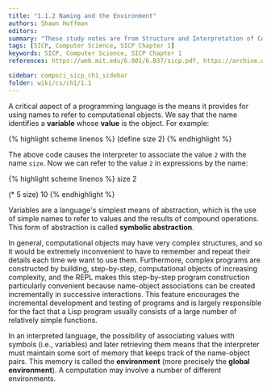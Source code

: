 ```yaml
---
title: "1.1.2 Naming and the Environment"
authors: Shawn Hoffman
editors: 
summary: "These study notes are from Structure and Interpretation of Computer Programs - 2nd Edition (MIT Electrical Engineering and Computer Science) by Abelson, H. and Sussman, G."
tags: [SICP, Computer Science, SICP Chapter 1]
keywords: SICP, Computer Science, SICP Chapter 1
references: https://web.mit.edu/6.001/6.037/sicp.pdf, https://archive.org/details/ucberkeley_webcast_l28HAzKy0N8, https://youtu.be/X4wRdOmAJFc

sidebar: compsci_sicp_ch1_sidebar
folder: wiki/cs/ch1/1.1
---
```


A critical aspect of a programming language is the means it provides for using names to refer to computational objects. We say that the name identifies a **variable** whose **value** is the object. For example:

{% highlight scheme linenos %}
(define size 2)
{% endhighlight %}

The above code causes the interpreter to associate the value `2` with the name `size`. Now we can refer to the value `2` in expressions by the name:

{% highlight scheme linenos %}
size
2

(* 5 size)
10
{% endhighlight %}

Variables are a language's simplest means of abstraction, which is the use of simple names to refer to values and the results of compound operations. This form of abstraction is called **symbolic abstraction**.

In general, computational objects may have very complex structures, and so it would be extremely inconvenient to have to remember and repeat their details each time we want to use them. Furthermore, complex programs are constructed by building, step-by-step, computational objects of increasing complexity, and the REPL makes this step-by-step program construction particularly convenient because name-object associations can be created incrementally in successive interactions. This feature encourages the incremental development and testing of programs and is largely responsible for the fact that a Lisp program usually consists of a large number of relatively simple functions.

In an interpreted language, the possibility of associating values with symbols (i.e., variables) and later retrieving them means that the interpreter must maintain some sort of memory that keeps track of the name-object pairs. This memory is called the **environment** (more precisely the **global environment**). A computation may involve a number of different environments.
